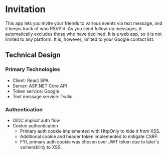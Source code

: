 # Invitation
This app lets you invite your friends to various events via text message, and it keeps track of who RSVP'd. As you send follow-up messages, it automatically excludes those who have declined. It is a web app, so it is not limited to any platform. It is, however, limited to your Google contact list.

## Technical Design

### Primary Technologies
* Client: React SPA
* Server: ASP.NET Core API
* Token service: Google
* Text message service: Twilio

### Authentication
* OIDC implicit auth flow
* Cookie authentication
  * Primary auth cookie implemented with HttpOnly to hide it from XSS.
  * Additional cookie and header token implemented to mitigate CSRF.
  * FYI, primary auth cookie was chosen over JWT token due to later's vulnerability to XSS.
